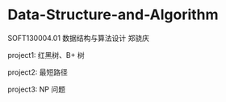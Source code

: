 # Data-Structure-and-Algorithm
SOFT130004.01 数据结构与算法设计 郑骁庆



project1: 红黑树、B+ 树

project2: 最短路径

project3: NP 问题